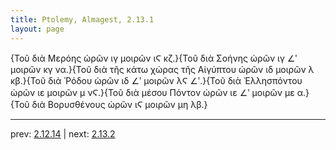 ```yaml
---
title: Ptolemy, Almagest, 2.13.1
layout: page
---
```


{Τοῦ διὰ Μερόης ὡρῶν ιγ μοιρῶν ιϚ κζ.}{Τοῦ διὰ Σοήνης ὡρῶν ιγ ∠ʹ μοιρῶν κγ να.}{Τοῦ διὰ τῆς κάτω χώρας τῆς Αἰγύπτου ὡρῶν ιδ μοιρῶν λ κβ.}{Τοῦ διὰ Ῥόδου ὡρῶν ιδ ∠ʹ μοιρῶν λϚ ∠ʹ.}{Τοῦ διὰ Ἑλλησπόντου ὡρῶν ιε μοιρῶν μ νϚ.}{Τοῦ διὰ μέσου Πόντον ὡρῶν ιε ∠ʹ μοιρῶν με α.}{Τοῦ διὰ Βορυσθένους ὡρῶν ιϚ μοιρῶν μη λβ.}

---

prev: [2.12.14](../2.12.14/) | next: [2.13.2](../2.13.2/)

